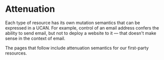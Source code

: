 # Attenuation

Each type of resource has its own mutation semantics that can be expressed in a UCAN. For example, control of an email address confers the ability to send email, but not to deploy a website to it — that doesn't make sense in the context of email.

The pages that follow include attenuation semantics for our first-party resources.

